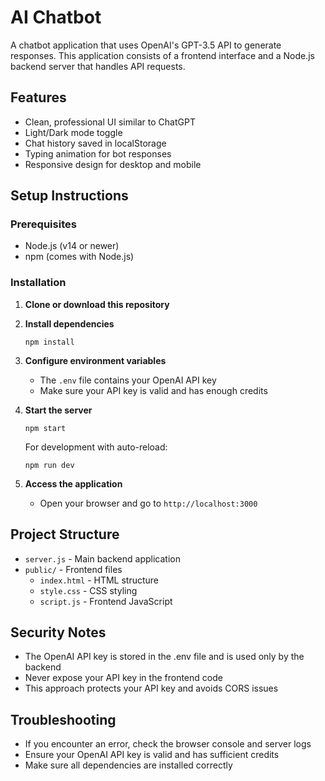 # AI Chatbot

A chatbot application that uses OpenAI's GPT-3.5 API to generate responses. This application consists of a frontend interface and a Node.js backend server that handles API requests.

## Features

- Clean, professional UI similar to ChatGPT
- Light/Dark mode toggle
- Chat history saved in localStorage
- Typing animation for bot responses
- Responsive design for desktop and mobile

## Setup Instructions

### Prerequisites

- Node.js (v14 or newer)
- npm (comes with Node.js)

### Installation

1. **Clone or download this repository**

2. **Install dependencies**
   ```
   npm install
   ```

3. **Configure environment variables**
   - The `.env` file contains your OpenAI API key
   - Make sure your API key is valid and has enough credits

4. **Start the server**
   ```
   npm start
   ```
   
   For development with auto-reload:
   ```
   npm run dev
   ```

5. **Access the application**
   - Open your browser and go to `http://localhost:3000`

## Project Structure

- `server.js` - Main backend application
- `public/` - Frontend files
  - `index.html` - HTML structure
  - `style.css` - CSS styling
  - `script.js` - Frontend JavaScript

## Security Notes

- The OpenAI API key is stored in the .env file and is used only by the backend
- Never expose your API key in the frontend code
- This approach protects your API key and avoids CORS issues

## Troubleshooting

- If you encounter an error, check the browser console and server logs
- Ensure your OpenAI API key is valid and has sufficient credits
- Make sure all dependencies are installed correctly 